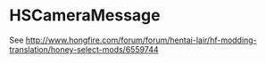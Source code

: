 # HSCameraMessage

See http://www.hongfire.com/forum/forum/hentai-lair/hf-modding-translation/honey-select-mods/6559744
